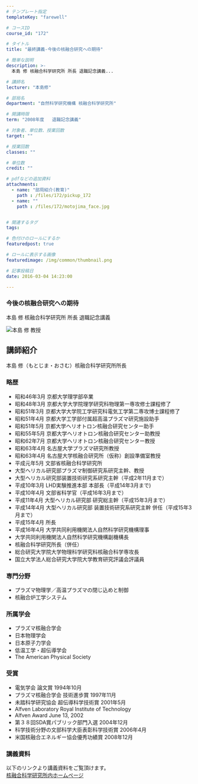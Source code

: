 ```yaml
---
# テンプレート指定
templateKey: "farewell"

# コースID
course_id: "172"

# タイトル
title: "最終講義-今後の核融合研究への期待"

# 簡単な説明
description: >-
  本島 修 核融合科学研究所 所長 退職記念講義...

# 講師名
lecturer: "本島修"

# 部局名
department: "自然科学研究機構 核融合科学研究所"

# 開講時限
term: "2008年度	退職記念講義"

# 対象者、単位数、授業回数
target: ""

# 授業回数
classes: ""

# 単位数
credit: ""

# pdfなどの追加資料
attachments: 
  - name: "部局紹介(教育)" 
    path : /files/172/pickup_172
  - name: "" 
    path : /files/172/motojima_face.jpg


# 関連するタグ
tags:

# 色付けのロールにするか
featuredpost: true

# ロールに表示する画像
featuredimage: /img/common/thumbnail.png

# 記事投稿日
date: 2016-03-04 14:23:00

---
```

### 今後の核融合研究への期待 

本島 修 核融合科学研究所 所長 退職記念講義

![本島 修 教授](/files/172/motojima_face.jpg) 
## 講師紹介

本島 修（もとじま・おさむ）核融合科学研究所所長 

### 略歴

  * 昭和46年3月 京都大学理学部卒業
  * 昭和48年3月 京都大学大学院理学研究科物理第一専攻修士課程修了
  * 昭和51年3月 京都大学大学院工学研究科電気工学第二専攻博士課程修了
  * 昭和51年4月 京都大学工学部付属超高温プラズマ研究施設助手
  * 昭和51年5月 京都大学ヘリオトロン核融合研究センター助手
  * 昭和55年5月 京都大学ヘリオトロン核融合研究センター助教授
  * 昭和62年7月 京都大学ヘリオトロン核融合研究センター教授
  * 昭和63年4月 名古屋大学プラズマ研究所教授
  * 昭和63年4月 名古屋大学核融合研究所（仮称）創設準備室教授
  * 平成元年5月 文部省核融合科学研究所
  * 大型ヘリカル研究部プラズマ制御研究系研究主幹、教授
  * 大型ヘリカル研究部装置技術研究系研究主幹（平成2年11月まで）
  * 平成10年3月 LHD実験推進本部 本部長（平成14年3月まで)
  * 平成10年4月 文部省科学官（平成16年3月まで）
  * 平成11年4月 大型ヘリカル研究部 研究総主幹（平成15年3月まで）
  * 平成14年4月 大型ヘリカル研究部 装置技術研究系研究主幹 併任（平成15年3月まで）
  * 平成15年4月 所長
  * 平成16年4月 大学共同利用機関法人自然科学研究機構理事
  * 大学共同利用機関法人自然科学研究機構副機構長
  * 核融合科学研究所長（併任）
  * 総合研究大学院大学物理科学研究科核融合科学専攻長
  * 国立大学法人総合研究大学院大学教育研究評議会評議員

### 専門分野

  * プラズマ物理学／高温プラズマの閉じ込めと制御
  * 核融合炉工学システム 

### 所属学会

  * プラズマ核融合学会
  * 日本物理学会
  * 日本原子力学会
  * 低温工学・超伝導学会
  * The American Physical Society

### 受賞

  * 電気学会 論文賞 1994年10月
  * プラズマ核融合学会 技術進歩賞 1997年11月
  * 未踏科学研究協会 超伝導科学技術賞 2001年5月
  * Alfven Laboratory Royal Institute of Technology 
  * Alfven Award June 13, 2002
  * 第３８回SDA賞パブリック部門入選 2004年12月
  * 科学技術分野の文部科学大臣表彰科学技術賞 2006年4月
  * 米国核融合エネルギー協会優秀功績賞 2008年12月
### 講義資料

以下のリンクより講義資料をご覧頂けます。  
[核融合科学研究所内ホームページ](http://www.nifs.ac.jp/shocho/index.html)
